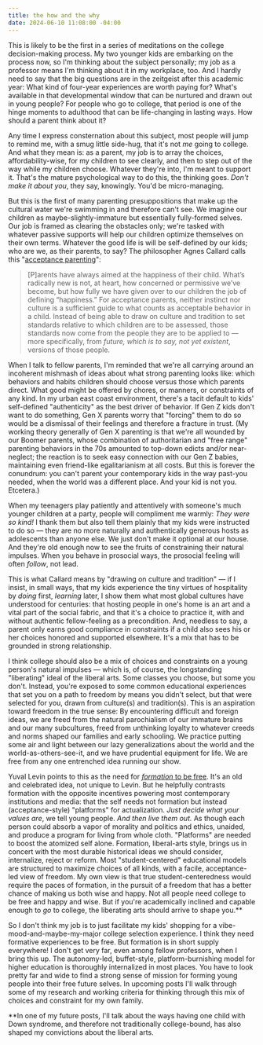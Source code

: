 ```yaml
---
title: the how and the why
date: 2024-06-10 11:08:00 -04:00
---
```


This is likely to be the first in a series of meditations on the college decision-making process. My two younger kids are embarking on the process now, so I'm thinking about the subject personally; my job as a professor means I'm thinking about it in my workplace, too. And I hardly need to say that the big questions are in the zeitgeist after this academic year: What kind of four-year experiences are worth paying for? What's available in that developmental window that can be nurtured and drawn out in young people? For people who go to college, that period is one of the hinge moments to adulthood that can be life-changing in lasting ways. How should a parent think about it?

Any time I express consternation about this subject, most people will jump to remind me, with a smug little side-hug, that it's not *me* going to college. And what they mean is: as a parent, my job is to array the choices, affordability-wise, for my children to see clearly, and then to step out of the way while my children choose. Whatever they're into, I'm meant to support it. That's the mature psychological way to do this, the thinking goes. *Don't make it about you*, they say, knowingly. You'd be micro-managing. 

But this is the first of many parenting presuppositions that make up the cultural water we're swimming in and therefore can't see. We imagine our children as maybe-slightly-immature but essentially fully-formed selves. Our job is framed as clearing the obstacles only; we're tasked with whatever passive supports will help our children optimize themselves on their own terms. Whatever the good life is will be self-defined by our kids; who are we, as their parents, to say? The philosopher Agnes Callard calls this "[acceptance parenting](https://thepointmag.com/examined-life/acceptance-parenting/)":

>[P]arents have always aimed at the happiness of their child. What’s radically new is not, at heart, how concerned or permissive we’ve become, but how fully we have given over to our children the job of defining “happiness.” For acceptance parents, neither instinct nor culture is a sufficient guide to what counts as acceptable behavior in a child. Instead of being able to draw on culture and tradition to set standards relative to which children are to be assessed, those standards now come from the people they are to be applied to — more specifically, from *future, which is to say, not yet existent*, versions of those people.

When I talk to fellow parents, I'm reminded that we're all carrying around an incoherent mishmash of ideas about what strong parenting looks like: which behaviors and habits children should choose versus those which parents direct. What good might be offered by chores, or manners, or constraints of any kind. In my urban east coast environment, there's a tacit default to kids' self-defined "authenticity" as the best driver of behavior. If Gen Z kids don't want to do something, Gen X parents worry that "forcing" them to do so would be a dismissal of their feelings and therefore a fracture in trust. (My working theory generally of Gen X parenting is that we're all wounded by our Boomer parents, whose combination of authoritarian and "free range" parenting behaviors in the 70s amounted to top-down edicts and/or near-neglect; the reaction is to seek easy connection with our Gen Z babies, maintaining even friend-like egalitarianism at all costs. But this is forever the conundrum: you can't parent your contemporary kids in the way past-you needed, when the world was a different place. And your kid is not you. Etcetera.) 

When my teenagers play patiently and attentively with someone's much younger children at a party, people will compliment me warmly: *They were so kind!* I thank them but also tell them plainly that my kids were instructed to do so — they are no more naturally and authentically generous hosts as adolescents than anyone else. We just don't make it optional at our house. And they're old enough now to see the fruits of constraining their natural impulses. When you behave in prosocial ways, the prosocial feeling will often *follow*, not lead.    

This is what Callard means by "drawing on culture and tradition" — if I insist, in small ways, that my kids experience the tiny virtues of hospitality by *doing* first, *learning* later, I show them what most global cultures have understood for centuries: that hosting people in one's home is an art and a vital part of the social fabric, and that it's a choice to practice it, with and without authentic fellow-feeling as a precondition. And, needless to say, a parent only earns good compliance in constraints if a child also sees his or her choices honored and supported elsewhere. It's a mix that has to be grounded in strong relationship.

I think college should also be a mix of choices and constraints on a young person's natural impulses — which is, of course, the longstanding "liberating" ideal of the liberal arts. Some classes you choose, but some you don't. Instead, you're exposed to some common educational experiences that set you on a path to freedom by means you didn't select, but that were selected for you, drawn from culture(s) and tradition(s). This is an aspiration toward freedom in the true sense: By encountering difficult and foreign ideas, we are freed from the natural parochialism of our immature brains and our many subcultures, freed from unthinking loyalty to whatever creeds and norms shaped our families and early schooling. We practice putting some air and light between our lazy generalizations about the world and the world-as-others-see-it, and we have prudential equipment for life. We are free from any one entrenched idea running our show. 

Yuval Levin points to this as the need for [*formation* to be free](https://www.hachettebookgroup.com/titles/yuval-levin/a-time-to-build/9781541699281/?lens=basic-books). It's an old and celebrated idea, not unique to Levin. But he helpfully contrasts formation with the opposite incentives powering most contemporary institutions and media: that the self needs not formation but instead (acceptance-style) "platforms" for actualization. *Just decide what your values are*, we tell young people. *And then live them out.* As though each person could absorb a vapor of morality and politics and ethics, unaided, and produce a program for living from whole cloth. "Platforms" are needed to boost the atomized self alone. Formation, liberal-arts style, brings us in concert with the most durable historical ideas we should consider, internalize, reject or reform. Most "student-centered" educational models are structured to maximize choices of all kinds, with a facile, acceptance-led view of freedom. My own view is that true student-centeredness would require the paces of formation, in the pursuit of a freedom that has a better chance of making us both wise and happy. Not all people need college to be free and happy and wise. But if you're academically inclined and capable enough to *go* to college, the liberating arts should arrive to shape you.**

So I don't think my job is to just facilitate my kids' shopping for a vibe-mood-and-maybe-my-major college selection experience. I think they need formative experiences to be free. But formation is in short supply everywhere! I don't get very far, even among fellow professors, when I bring this up. The autonomy-led, buffet-style, platform-burnishing model for higher education is thoroughly internalized in most places. You have to look pretty far and wide to find a strong sense of mission for forming young people into their free future selves. In upcoming posts I'll walk through some of my research and working criteria for thinking through this mix of choices and constraint for my own family.  

**In one of my future posts, I'll talk about the ways having one child with Down syndrome, and therefore not traditionally college-bound, has also shaped my convictions about the liberal arts.
